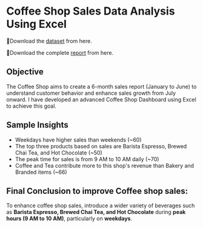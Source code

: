 # Coffee Shop Sales Data Analysis Using Excel

📍Download the [dataset](https://docs.google.com/spreadsheets/d/1RhYgVUZyJc8TK21bT-zYxHeT8YdJur9Z/edit?gid=795000010#gid=795000010) from here.

📍Download the complete [report](https://1drv.ms/x/c/b4ce05fac8f79928/EalDunwceTdBkAyEkiD0x4MBig5u8aTEEz5eRGiNW83YBA?e=lARokb) from here.

## Objective
The Coffee Shop aims to create a 6-month sales report (January to June) to understand customer behavior and enhance sales growth from July onward. I have developed an advanced Coffee Shop Dashboard using Excel to achieve this goal.

## Sample Insights
* Weekdays have higher sales than weekends (~60)
* The top three products based on sales are Barista Espresso, Brewed Chai Tea, and Hot Chocolate (~50)
* The peak time for sales is from 9 AM to 10 AM daily (~70)
* Coffee and Tea contribute more to this shop's revenue than Bakery and Branded items (~66)

## Final Conclusion to improve Coffee shop sales:
To enhance coffee shop sales, introduce a wider variety of beverages such as **Barista Espresso, Brewed Chai Tea, and Hot Chocolate** during **peak hours (9 AM to 10 AM)**, particularly on **weekdays**.






